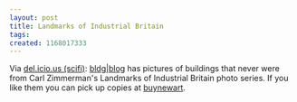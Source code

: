 ```yaml
---
layout: post
title: Landmarks of Industrial Britain
tags: 
created: 1168017333
---
```

Via [del.icio.us (scifi)](http://www.mcdemarco.net/aggregator/sources/25):  [bldg|blog](http://bldgblog.blogspot.com/2007/01/fictional-ruins-from-fictional-worlds.html) has pictures of buildings that never were from Carl Zimmerman's Landmarks of Industrial Britain photo series.  If you like them you can pick up copies at [buynewart](http://www.buynewart.com/buy_art/buy_conceptual_art/178/carl_zimmerman.aspx).
